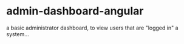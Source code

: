 # admin-dashboard-angular

a basic administrator dashboard, to view users that are "logged in" a system...
